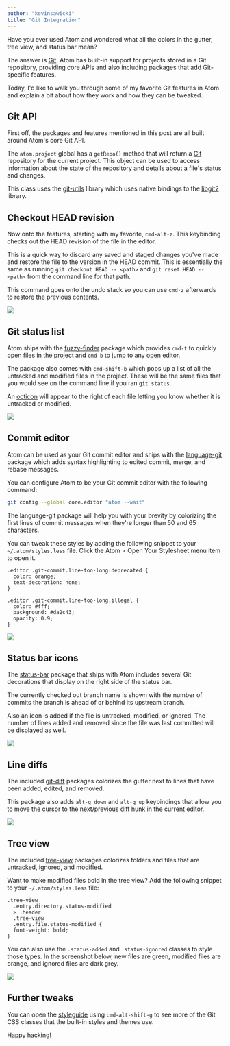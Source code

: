 ```yaml
---
author: "kevinsawicki"
title: "Git Integration"
---
```


Have you ever used Atom and wondered what all the colors in the gutter, tree view, and status bar mean?

<!--more-->

The answer is [Git](http://git-scm.com/). Atom has built-in support for projects stored in a Git repository, providing core APIs and also including packages that add Git-specific features.

Today, I'd like to walk you through some of my favorite Git features in Atom and explain a bit about how they work and how they can be tweaked.

## Git API

First off, the packages and features mentioned in this post are all built around Atom's core Git API.

The `atom.project` global has a `getRepo()` method that will return a [Git](https://flight-manual.atom-editor.cc/api/v0.71.0/api/classes/Git.html) repository for the current project. This object can be used to access information about the state of the repository and details about a file's status and changes.

This class uses the [git-utils](https://github.com/atom/git-utils) library which uses native bindings to the [libgit2](https://github.com/libgit2/libgit2) library.

## Checkout HEAD revision

Now onto the features, starting with my favorite, `cmd-alt-z`. This keybinding checks out the HEAD revision of the file in the editor.

This is a quick way to discard any saved and staged changes you've made and restore the file to the version in the HEAD commit. This is essentially the same as running `git checkout HEAD -- <path>` and `git reset HEAD -- <path>` from the command line for that path.

This command goes onto the undo stack so you can use `cmd-z` afterwards to restore the previous contents.

![](/assets/images/f.cloud.github.com/assets/671378/2402434/f8d3b90a-aa21-11e3-8e8c-ba0385eef5f7.gif)

## Git status list

Atom ships with the [fuzzy-finder](https://github.com/atom/fuzzy-finder) package which provides `cmd-t` to quickly open files in the project and `cmd-b` to jump to any open editor.

The package also comes with `cmd-shift-b` which pops up a list of all the untracked and modified files in the project. These will be the same files that you would see on the command line if you ran `git status`.

An [octicon](https://octicons.github.com/) will appear to the right of each file letting you know whether it is untracked or modified.

![](/assets/images/f.cloud.github.com/assets/671378/2404483/46581224-aa3c-11e3-836c-d79a5a8e9551.gif)

## Commit editor

Atom can be used as your Git commit editor and ships with the [language-git](https://github.com/atom/language-git) package which adds syntax highlighting to edited commit, merge, and rebase messages.

You can configure Atom to be your Git commit editor with the following command:

```sh
git config --global core.editor "atom --wait"
```

The language-git package will help you with your brevity by colorizing the first lines of commit messages when they're longer than 50 and 65 characters.

You can tweak these styles by adding the following snippet to your `~/.atom/styles.less` file. Click the Atom > Open Your Stylesheet menu item to open it.

```less
.editor .git-commit.line-too-long.deprecated {
  color: orange;
  text-decoration: none;
}

.editor .git-commit.line-too-long.illegal {
  color: #fff;
  background: #da2c43;
  opacity: 0.9;
}
```

![](/assets/images/f.cloud.github.com/assets/671378/2402807/fbebfeea-aa26-11e3-94c0-7caffd1774e8.gif)

## Status bar icons

The [status-bar](https://github.com/atom/status-bar) package that ships with Atom includes several Git decorations that display on the right side of the status bar.

The currently checked out branch name is shown with the number of commits the branch is ahead of or behind its upstream branch.

Also an icon is added if the file is untracked, modified, or ignored. The number of lines added and removed since the file was last committed will be displayed as well.

![](/assets/images/f.cloud.github.com/assets/671378/2402683/48addd86-aa25-11e3-8593-64dc579d64b4.png)

## Line diffs

The included [git-diff](https://github.com/atom/git-diff) packages colorizes the gutter next to lines that have been added, edited, and removed.

This package also adds `alt-g down` and `alt-g up` keybindings that allow you to move the cursor to the next/previous diff hunk in the current editor.

![](/assets/images/f.cloud.github.com/assets/671378/2241519/04791a24-9cd6-11e3-9a12-164cabe81d58.png)

## Tree view

The included [tree-view](https://github.com/atom/tree-view) packages colorizes folders and files that are untracked, ignored, and modified.

Want to make modified files bold in the tree view? Add the following snippet to your `~/.atom/styles.less` file:

```less
.tree-view
  .entry.directory.status-modified
  > .header
  .tree-view
  .entry.file.status-modified {
  font-weight: bold;
}
```

You can also use the `.status-added` and `.status-ignored` classes to style those types. In the screenshot below, new files are green, modified files are orange, and ignored files are dark grey.

![](/assets/images/f.cloud.github.com/assets/671378/2404228/ea43d5ac-aa38-11e3-8324-6544a433ad23.png)

## Further tweaks

You can open the [styleguide](http://github.com/atom/styleguide) using `cmd-alt-shift-g` to see more of the Git CSS classes that the built-in styles and themes use.

Happy hacking!
